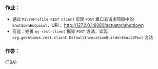 ### 作业：

- 通过 `MicroProfile REST Client` 实现 `POST` 接⼝去请求项⽬中的 `ShutdownEndpoint`，URI： http://127.0.0.1:8080/actuator/shutdown
- 可选：完善 `my-rest-client` 框架 `POST` ⽅法，实现 `org.geektimes.rest.client.DefaultInvocationBuilder#buildPost` ⽅法

### 作答：
(TBA)